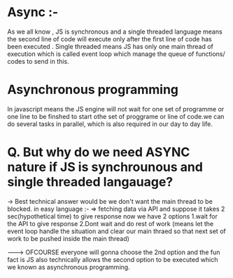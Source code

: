 # Async :-
As we all know , JS is synchronous and a single threaded language means the second  line of code will execute only after the first line of code has been executed .
Single threaded means JS has only one main thread of execution which is called event loop which manage the queue of functions/ codes to send in this.

# Asynchronous programming 
In javascript means the JS engine will not wait for one set of programme  or one line to be finshed to start othe set of proggrame or line of code.we can do several tasks in parallel, which is also required in our day to day life.

# Q. But why do we need ASYNC nature if JS is synchrounous and single threaded langauage?
-> Best technical answer would be we don't want the main thread to be blocked.
in easy language :- 
=> fetching  data via API and suppose it takes 2 sec(hypothetical time) to give response  now we have 2 options
1.wait for the API to give response
2.Dont wait and do rest of work (means let the event loop handle the situation and clear our main thraed so that next set of work to be pushed inside the main thread)

---> OFCOURSE everyone will gonna choose the 2nd option and the fun fact is JS also technically allows the second option  to be executed which we known as asynchronous programming.
